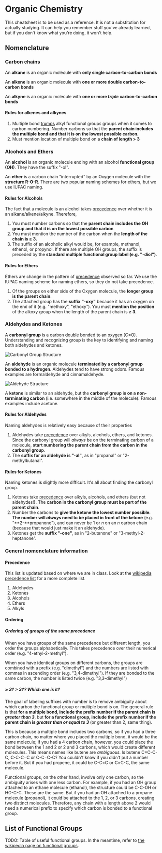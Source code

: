 # Organic Chemistry

This cheatsheet is to be used as a reference. It is not a substitution for actually studying. It can help you remember stuff you've already learned, but if you don't know what you're doing, it won't help.

## Nomenclature

### Carbon chains

An **alkane** is an organic molecule with **only single carbon-to-carbon bonds**

An **alkene** is an organic molecule with **one or more double carbon-to-carbon bonds**

An **alkyne** is an organic molecule with **one or more *triple* carbon-to-carbon bonds**

#### Rules for alkenes and alkynes

1. Multiple bond [trumps](#precedence) alkyl functional groups groups when it comes to carbon numbering. Number carbons so that the **parent chain includes the multiple bond and that it is on the lowest possible carbon**.
2. Must mention location of multiple bond on a **chain of length > 3**

### Alcohols and Ethers

An **alcohol** is an organic molecule ending with an alcohol **functional group (OH)**. They have the suffix "-ol".

An **ether** is a carbon chain "interrupted" by an Oxygen molecule with the **structure R-O-R**. There are two popular naming schemes for ethers, but we use IUPAC naming.

#### Rules for Alcohols

The fact that a molecule is an alcohol takes [precedence](#precedence) over whether it is an alkane/alkene/alkyne. Therefore,

1. You must number carbons so that the **parent chain includes the OH group and that it is on the lowest possible carbon**
2. You must mention the number of the carbon when the **length of the chain is ≥ 3.**
3. The suffix of an alcoholic alkyl would be, for example, methanol, ethenol, or propynol.
   If there are multiple OH groups, the suffix is preceded by the **standard multiple functional group label (e.g. "-diol")**.

#### Rules for Ethers

Ethers are change in the pattern of [precedence](#precedence) observed so far. We use the IUPAC naming scheme for naming ethers, so they do not take precedence.

1.  Of the groups on either side of the Oxygen molecule, the **longer group is the parent chain**.
2. The attached group has the **suffix "-oxy"** because it has an oxygen on the end of it (e.g. "methoxy", "ethoxy").
   You must **mention the position** of the alkoxy group when the length of the parent chain is **≥ 3**.

### Aldehydes and Ketones

A **carbonyl group** is a carbon double bonded to an oxygen (C=O). Understanding and recognizing group is the key to identifying and naming both aldehydes and ketones.

![Carbonyl Group Structure](https://upload.wikimedia.org/wikipedia/commons/thumb/8/83/Ketone-general.svg/1200px-Ketone-general.svg.png)

An **aldehyde** is an organic molecule **terminated by a carbonyl group bonded to a hydrogen**. Aldehydes tend to have strong odors. Famous examples are formaldehyde and cinnamaldehyde.

![Aldehyde Structure](https://upload.wikimedia.org/wikipedia/commons/thumb/e/ed/Aldehyde_general_structure.svg/1200px-Aldehyde_general_structure.svg.png)

A **ketone** is similar to an aldehyde, but the **carbonyl group is on a non-terminating carbon** (i.e. somewhere in the middle of the molecule). Famous examples include acetone.

#### Rules for Aldehydes

Naming aldehydes is relatively easy because of their properties

1. Aldehydes take [precedence](precedence) over alkyls, alcohols, ethers, and ketones. Since the carbonyl group will *always* be on the terminating carbon of a molecule, **start numbering the parent chain from the carbon in the carbonyl group**.
2. The **suffix for an aldehyde is "-al"**, as in "propanal" or "2-methylbutanal".

#### Rules for Ketones

Naming ketones is slightly more difficult. It's all about finding the carbonyl group.

1. Ketones take [precedence](#precedence) over alkyls, alcohols, and ethers (but not aldehydes!). The **carbon in the carbonyl group must be part of the parent chain.**
2. Number the carbons to **give the ketone the lowest number possible**. **The number will *always* need to be placed in front of the ketone** (e.g. "**2-**propanone"), and can never be 1 or *n* on an *n* carbon chain (because that would just make it an aldehyde).
3. Ketones get the **suffix "-one"**, as in "2-butanone" or "3-methyl-2-heptanone".

### General nomenclature information

#### Precedence

This list is updated based on where we are in class. Look at the [wikipedia precedence list](https://en.wikipedia.org/wiki/IUPAC_nomenclature_of_organic_chemistry#Order_of_precedence_of_groups) for a more complete list.

1. Aldehydes
2. Ketones
3. Alcohols
4. Ethers
5. Alkyls

#### Ordering

##### Ordering of groups of the same precedence

When you have groups of the same precedence but different length, you order the groups alphabetically. This takes precedence over their numerical order (e.g. "4-ethyl-2-methyl").

When you have identical groups on different carbons, the groups are combined with a prefix (e.g. "dimethyl") and the numbers are listed with commas in ascending order (e.g. "3,4-dimethyl"). If they are bonded to the same carbon, the number is listed twice (e.g. "3,3-dimethyl")

##### ≥ 3? > 3?? Which one is it?

The goal of labeling suffixes with number is to remove ambiguity about which carbon the functional group or multiple bond is on. The general rule is that **for a multiple bond, include the prefix number if the parent chain is *greater than 3***, but **for a functional group, include the prefix number if the parent chain is *greater than or equal to 3*** (or greater than 2, same thing).

This is because a multiple bond includes two carbons, so if you had a three carbon chain, no matter where you placed the multiple bond, it would be the same molecule; if you had a 4 carbon chain, however, you could place the bond between the 1 and 2 or 2 and 3 carbons, which would create different molecules. This means names like butene are *ambiguous*. Is butene C=C-C-C, C-C-C=C or C-C=C-C? You couldn't know if you didn't put a number before it. But if you had propene, it could be C-C=C or C=C-C, the same molecule.

Functional groups, on the other hand, involve only one carbon, so the ambiguity arises with one less carbon. For example, if you had an OH group attached to an ethane molecule (ethanol), the structure could be C-C-OH or HO-C-C. These are the same. But if you had an OH attached to a propane molecule (propanol), it could be attached to the 1, 2, or 3 carbons, creating two distinct molecules. Therefore, any chain with a length above 2 would need a numerical prefix to specify which carbon is bonded to a functional group.

## List of Functional Groups

TODO: Table of useful functional groups. In the meantime, refer to [the wikipedia page on functional groups](https://en.wikipedia.org/wiki/Functional_group).